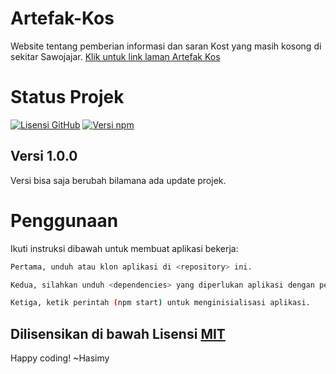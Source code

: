 # Artefak-Kos
Website tentang pemberian informasi dan saran Kost yang masih kosong di sekitar Sawojajar.
[Klik untuk link laman Artefak Kos](https://artefak-kost.herokuapp.com/)

# Status Projek

[![Lisensi GitHub](https://img.shields.io/badge/License-MIT-yellow.svg)](https://raw.githubusercontent.com/hasimy-as/Artefak-Kos/master/LICENSE)
[![Versi npm](https://img.shields.io/npm/v/npm.svg)](https://www.npmjs.com/)


## Versi 1.0.0

Versi bisa saja berubah bilamana ada update projek.

# Penggunaan

Ikuti instruksi dibawah untuk membuat aplikasi bekerja:

```sh
Pertama, unduh atau klon aplikasi di <repository> ini.

Kedua, silahkan unduh <dependencies> yang diperlukan aplikasi dengan perintah (npm install --save) di CLI anda.

Ketiga, ketik perintah (npm start) untuk menginisialisasi aplikasi.

```

## Dilisensikan di bawah Lisensi [MIT](https://raw.githubusercontent.com/hasimy-as/Artefak-Kos/master/LICENSE)

Happy coding!
~Hasimy
